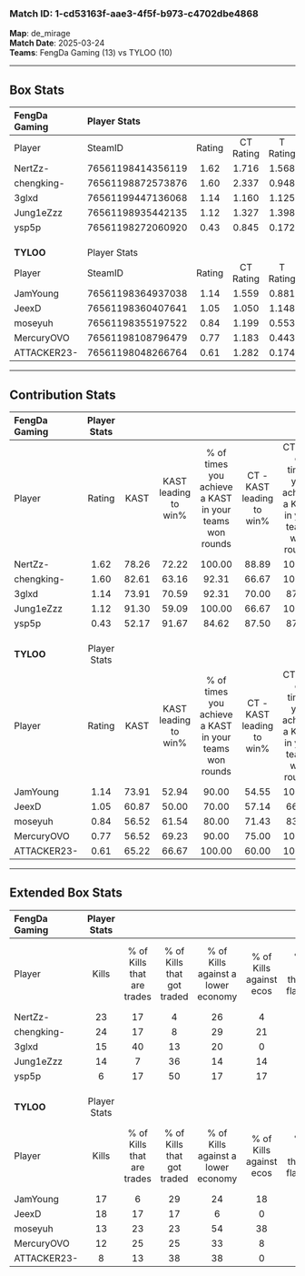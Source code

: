 ### Match ID: 1-cd53163f-aae3-4f5f-b973-c4702dbe4868  
**Map**: de_mirage  
**Match Date**: 2025-03-24  
**Teams**: FengDa Gaming (13) vs TYLOO (10)  

---  

## Box Stats  

| **FengDa Gaming** | Player Stats      |        |           |          |       |       |       |         |        |      |     |
| :- | :- | :-: | :-: | :-: | :-: | :-: | :-: | :-: | :-: | :-: | :-: |
| Player            | SteamID           | Rating | CT Rating | T Rating | KAST  |  ADR  | Kills | Assists | Deaths | K/D  | HS% |
| NertZz-           | 76561198414356119 |  1.62  |   1.716   |  1.568   | 78.26 | 101.8 |  23   |    7    |   10   | 2.30 | 60  |
| chengking-        | 76561198872573876 |  1.60  |   2.337   |  0.948   | 82.61 | 100.0 |  24   |    4    |   13   | 1.85 | 58  |
| 3glxd             | 76561199447136068 |  1.14  |   1.160   |  1.125   | 73.91 | 69.9  |  15   |    6    |   12   | 1.25 | 40  |
| Jung1eZzz         | 76561198935442135 |  1.12  |   1.327   |  1.398   | 91.30 | 67.7  |  14   |    4    |   16   | 0.88 | 50  |
| ysp5p             | 76561198272060920 |  0.43  |   0.845   |  0.172   | 52.17 | 42.0  |   6   |    4    |   17   | 0.35 | 83  |
|                   |                   |        |           |          |       |       |       |         |        |      |     |
|                   |                   |        |           |          |       |       |       |         |        |      |     |
|                   |                   |        |           |          |       |       |       |         |        |      |     |
| **TYLOO**         | Player Stats      |        |           |          |       |       |       |         |        |      |     |
| Player            | SteamID           | Rating | CT Rating | T Rating | KAST  |  ADR  | Kills | Assists | Deaths | K/D  | HS% |
| JamYoung          | 76561198364937038 |  1.14  |   1.559   |  0.881   | 73.91 | 79.2  |  17   |    3    |   16   | 1.06 | 58  |
| JeexD             | 76561198360407641 |  1.05  |   1.050   |  1.148   | 60.87 | 73.2  |  18   |    2    |   16   | 1.13 | 38  |
| moseyuh           | 76561198355197522 |  0.84  |   1.199   |  0.553   | 56.52 | 70.4  |  13   |    5    |   16   | 0.81 | 38  |
| MercuryOVO        | 76561198108796479 |  0.77  |   1.183   |  0.443   | 56.52 | 63.2  |  12   |    3    |   16   | 0.75 | 41  |
| ATTACKER23-       | 76561198048266764 |  0.61  |   1.282   |  0.174   | 65.22 | 52.7  |   8   |    5    |   18   | 0.44 | 87  |
---  

## Contribution Stats  

| **FengDa Gaming** | Player Stats |       |                      |                                                        |                           |                                                             |                          |                                                            |
| :- | :-: | :-: | :-: | :-: | :-: | :-: | :-: | :-: |
| Player            |    Rating    | KAST  | KAST leading to win% | % of times you achieve a KAST in your teams won rounds | CT - KAST leading to win% | CT - % of times you achieve a KAST in your teams won rounds | T - KAST leading to win% | T - % of times you achieve a KAST in your teams won rounds |
| NertZz-           |     1.62     | 78.26 |        72.22         |                         100.00                         |           88.89           |                           100.00                            |          55.56           |                           100.00                           |
| chengking-        |     1.60     | 82.61 |        63.16         |                         92.31                          |           66.67           |                           100.00                            |          57.14           |                           80.00                            |
| 3glxd             |     1.14     | 73.91 |        70.59         |                         92.31                          |           70.00           |                            87.50                            |          71.43           |                           100.00                           |
| Jung1eZzz         |     1.12     | 91.30 |        59.09         |                         100.00                         |           66.67           |                           100.00                            |          50.00           |                           100.00                           |
| ysp5p             |     0.43     | 52.17 |        91.67         |                         84.62                          |           87.50           |                            87.50                            |          100.00          |                           80.00                            |
|                   |              |       |                      |                                                        |                           |                                                             |                          |                                                            |
|                   |              |       |                      |                                                        |                           |                                                             |                          |                                                            |
|                   |              |       |                      |                                                        |                           |                                                             |                          |                                                            |
| **TYLOO**         | Player Stats |       |                      |                                                        |                           |                                                             |                          |                                                            |
| Player            |    Rating    | KAST  | KAST leading to win% | % of times you achieve a KAST in your teams won rounds | CT - KAST leading to win% | CT - % of times you achieve a KAST in your teams won rounds | T - KAST leading to win% | T - % of times you achieve a KAST in your teams won rounds |
| JamYoung          |     1.14     | 73.91 |        52.94         |                         90.00                          |           54.55           |                           100.00                            |          50.00           |                           75.00                            |
| JeexD             |     1.05     | 60.87 |        50.00         |                         70.00                          |           57.14           |                            66.67                            |          42.86           |                           75.00                            |
| moseyuh           |     0.84     | 56.52 |        61.54         |                         80.00                          |           71.43           |                            83.33                            |          50.00           |                           75.00                            |
| MercuryOVO        |     0.77     | 56.52 |        69.23         |                         90.00                          |           75.00           |                           100.00                            |          60.00           |                           75.00                            |
| ATTACKER23-       |     0.61     | 65.22 |        66.67         |                         100.00                         |           60.00           |                           100.00                            |          80.00           |                           100.00                           |
---  

## Extended Box Stats  

| **FengDa Gaming** | Player Stats |                            |                            |                                    |                         |                              |                                 |        |                             |                                     |                          |                               |                            |
| :- | :-: | :-: | :-: | :-: | :-: | :-: | :-: | :-: | :-: | :-: | :-: | :-: | :-: |
| Player            |    Kills     | % of Kills that are trades | % of Kills that got traded | % of Kills against a lower economy | % of Kills against ecos | % of Kills that are flawless | % of Kills that are close duels | Deaths | % of Deaths that get traded | % of Deaths against a lower economy | % of Deaths against ecos | % of Deaths that are flawless | % of Deaths that are close |
| NertZz-           |      23      |             17             |             4              |                 26                 |            4            |              57              |                9                |   10   |             10              |                 20                  |            10            |              60               |             0              |
| chengking-        |      24      |             17             |             8              |                 29                 |           21            |              63              |                8                |   13   |             23              |                 15                  |            15            |              69               |             0              |
| 3glxd             |      15      |             40             |             13             |                 20                 |            0            |              87              |                0                |   12   |              0              |                  0                  |            0             |              92               |             0              |
| Jung1eZzz         |      14      |             7              |             36             |                 14                 |           14            |              79              |                0                |   16   |             56              |                 19                  |            13            |              75               |             0              |
| ysp5p             |      6       |             17             |             50             |                 17                 |           17            |              67              |                0                |   17   |             24              |                 12                  |            6             |              76               |             6              |
|                   |              |                            |                            |                                    |                         |                              |                                 |        |                             |                                     |                          |                               |                            |
|                   |              |                            |                            |                                    |                         |                              |                                 |        |                             |                                     |                          |                               |                            |
|                   |              |                            |                            |                                    |                         |                              |                                 |        |                             |                                     |                          |                               |                            |
| **TYLOO**         | Player Stats |                            |                            |                                    |                         |                              |                                 |        |                             |                                     |                          |                               |                            |
| Player            |    Kills     | % of Kills that are trades | % of Kills that got traded | % of Kills against a lower economy | % of Kills against ecos | % of Kills that are flawless | % of Kills that are close duels | Deaths | % of Deaths that get traded | % of Deaths against a lower economy | % of Deaths against ecos | % of Deaths that are flawless | % of Deaths that are close |
| JamYoung          |      17      |             6              |             29             |                 24                 |           18            |              71              |                0                |   16   |             25              |                 19                  |            19            |              94               |             0              |
| JeexD             |      18      |             17             |             17             |                 6                  |            0            |              89              |                0                |   16   |             13              |                 25                  |            13            |              81               |             0              |
| moseyuh           |      13      |             23             |             23             |                 54                 |           38            |              62              |                8                |   16   |             13              |                  6                  |            6             |              63               |             13             |
| MercuryOVO        |      12      |             25             |             25             |                 33                 |            8            |              75              |                0                |   16   |              6              |                 13                  |            6             |              69               |             13             |
| ATTACKER23-       |      8       |             13             |             38             |                 38                 |            0            |              75              |                0                |   18   |             22              |                 11                  |            6             |              50               |             0              |
